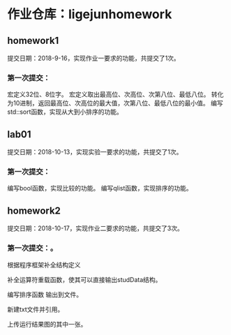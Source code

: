 # 作业仓库：ligejunhomework

## homework1

提交日期：2018-9-16，实现作业一要求的功能，共提交了1次。

### 第一次提交：

宏定义32位、8位字。
宏定义取出最高位、次高位、次第八位、最低八位。
转化为10进制，返回最高位、次高位的最大值，次第八位、最低八位的最小值。
编写std::sort函数，实现从大到小排序的功能。


## lab01

提交日期：2018-10-13，实现实验一要求的功能，共提交了1次。

### 第一次提交：

编写bool函数，实现比较的功能。
编写qlist函数，实现排序的功能。

## homework2

提交日期：2018-10-17，实现作业二要求的功能，共提交了3次。


### 第一次提交：。
根据程序框架补全结构定义

补全运算符重载函数，使其可以直接输出studData结构。

编写排序函数 输出到文件。

新建txt文件并引用。

上传运行结果图的其中一张。
